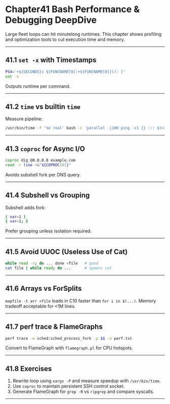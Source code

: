 
# Chapter41  Bash Performance & Debugging DeepDive

Large fleet loops can hit minutelong runtimes. This chapter shows profiling
and optimization tools to cut execution time and memory.

---

## 41.1  `set -x` with Timestamps

```bash
PS4='+${SECONDS}s ${FUNCNAME[0]:+${FUNCNAME[0]}(): }'
set -x
```

Outputs runtime per command.

---

## 41.2  `time` vs builtin `time`

Measure pipeline:

```bash
/usr/bin/time -f '%e real' bash -c 'parallel -j100 ping -c1 {} ::: $(<ips)'
```

---

## 41.3  `coproc` for Async I/O

```bash
coproc dig @8.8.8.8 example.com
read -r line <&"${COPROC[0]}"
```

Avoids subshell fork per DNS query.

---

## 41.4  Subshell vs Grouping

Subshell adds fork:

```bash
( var=1 )
{ var=1; }
```

Prefer grouping unless isolation required.

---

## 41.5  Avoid UUOC (Useless Use of Cat)

```bash
while read -r; do ... done <file   # good
cat file | while read; do ...      # spawns cat
```

---

## 41.6  Arrays vs ForSplits

`mapfile -t arr <file` loads in C10 faster than `for i in $(...)`. Memory
tradeoff acceptable for <1M lines.

---

## 41.7  perf trace & FlameGraphs

```bash
perf trace -e sched:sched_process_fork -p $$ -o perf.txt
```

Convert to FlameGraph with `flamegraph.pl` for CPU hotspots.

---

## 41.8  Exercises

1. Rewrite loop using `xargs -P` and measure speedup with `/usr/bin/time`.  
2. Use `coproc` to maintain persistent SSH control socket.  
3. Generate FlameGraph for `grep -R` vs `ripgrep` and compare syscalls.

---
